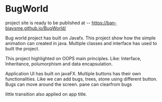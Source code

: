 # BugWorld

project site is ready to be published at --  https://ban-biaysme.github.io/BugWorld/


Bug world project has built on Javafx.
This project show how the simple animation can created in java.
Multiple classes and interface has used to built the project.


This project highlighted on OOPS main principles. 
Like: Interface, Inheritance, polumorphism and data encapsulation.

Application UI has built on javaFX. Multiple buttons has their own functionalities. Like we can add bugs, trees, stone using different button.
Bugs can move around the screen.
pane can clearfrom bugs

little transition also applied on app title.

